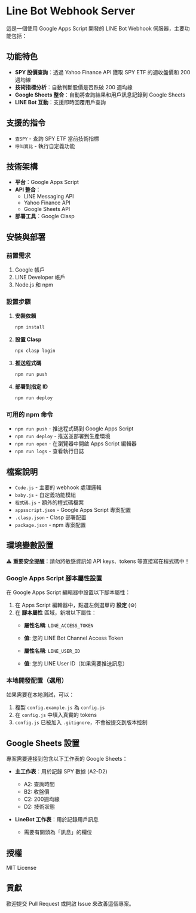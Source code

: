 # Line Bot Webhook Server

這是一個使用 Google Apps Script 開發的 LINE Bot Webhook 伺服器，主要功能包括：

## 功能特色

- **SPY 股價查詢**：透過 Yahoo Finance API 獲取 SPY ETF 的週收盤價和 200 週均線
- **技術指標分析**：自動判斷股價是否跌破 200 週均線
- **Google Sheets 整合**：自動將查詢結果和用戶訊息記錄到 Google Sheets
- **LINE Bot 互動**：支援即時回覆用戶查詢

## 支援的指令

- `查SPY` - 查詢 SPY ETF 當前技術指標
- `呼叫寶比` - 執行自定義功能

## 技術架構

- **平台**：Google Apps Script
- **API 整合**：
  - LINE Messaging API
  - Yahoo Finance API
  - Google Sheets API
- **部署工具**：Google Clasp

## 安裝與部署

### 前置需求

1. Google 帳戶
2. LINE Developer 帳戶
3. Node.js 和 npm

### 設置步驟

1. **安裝依賴**
   ```bash
   npm install
   ```

2. **設置 Clasp**
   ```bash
   npx clasp login
   ```

3. **推送程式碼**
   ```bash
   npm run push
   ```

4. **部署到指定 ID**
   ```bash
   npm run deploy
   ```

### 可用的 npm 命令

- `npm run push` - 推送程式碼到 Google Apps Script
- `npm run deploy` - 推送並部署到生產環境
- `npm run open` - 在瀏覽器中開啟 Apps Script 編輯器
- `npm run logs` - 查看執行日誌

## 檔案說明

- `Code.js` - 主要的 webhook 處理邏輯
- `baby.js` - 自定義功能模組
- `程式碼.js` - 額外的程式碼檔案
- `appsscript.json` - Google Apps Script 專案配置
- `.clasp.json` - Clasp 部署配置
- `package.json` - npm 專案配置

## 環境變數設置

⚠️ **重要安全提醒**：請勿將敏感資訊如 API keys、tokens 等直接寫在程式碼中！

### Google Apps Script 腳本屬性設置

在 Google Apps Script 編輯器中設置以下腳本屬性：

1. 在 Apps Script 編輯器中，點選左側選單的 **設定** (⚙️)
2. 在 **腳本屬性** 區域，新增以下屬性：
   - **屬性名稱**: `LINE_ACCESS_TOKEN`
   - **值**: 您的 LINE Bot Channel Access Token
   
   - **屬性名稱**: `LINE_USER_ID` 
   - **值**: 您的 LINE User ID（如果需要推送訊息）

### 本地開發配置（選用）

如果需要在本地測試，可以：

1. 複製 `config.example.js` 為 `config.js`
2. 在 `config.js` 中填入真實的 tokens
3. `config.js` 已被加入 `.gitignore`，不會被提交到版本控制

## Google Sheets 設置

專案需要連接到包含以下工作表的 Google Sheets：

- **主工作表**：用於記錄 SPY 數據 (A2-D2)
  - A2: 查詢時間
  - B2: 收盤價
  - C2: 200週均線
  - D2: 技術狀態

- **LineBot 工作表**：用於記錄用戶訊息
  - 需要有開頭為「訊息」的欄位

## 授權

MIT License

## 貢獻

歡迎提交 Pull Request 或開啟 Issue 來改善這個專案。
